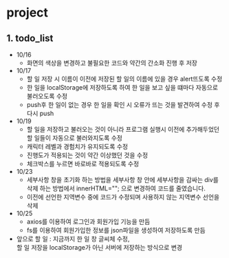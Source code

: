 # project
## **1. todo_list**
  * 10/16
    * 화면의 색상을 변경하고 불필요한 코드와 약간의 간소화 진행 후 저장
  * 10/17
    * 할 일 저장 시 이름이 이전에 저장된 할 일의 이름에 있을 경우 alert뜨도록 수정<br>
    * 한 일을 localStorage에 저장하도록 하여 한 일을 보고 싶을 떄마다 자동으로 불러오도록 수정<br>
    * push후 한 일이 없는 경우 한 일을 확인 시 오류가 뜨는 것을 발견하여 수정 후 다시 push
  * 10/19
    * 할 일을 저장하고 불러오는 것이 아니라 프로그램 실행시 이전에 추가해두었던 할 일들이 자동으로 불러와지도록 수정
    * 캐릭터 레벨과 경험치가 유지되도록 수정
    * 진행도가 적용되는 것이 약간 이상했던 것을 수정
    * 체크박스를 누르면 바로바로 적용되도록 수정
  * 10/23
    * 세부사항 창을 초기화 하는 방법을 세부사항 창 안에 세부사항을 감싸는 div를 삭제 하는 방법에서 innerHTML=""; 으로 변경하여 코드를 줄였습니다.
    * 이전에 선언한 지역변수 중에 코드가 수정되며 사용하지 않는 지역변수 선언을 삭제
  * 10/25
    * axios를 이용하여 로그인과 회원가입 기능을 만듬
    * fs를 이용하여 회원가입한 정보를 json파일을 생성하여 저장하도록 만듬
  * 앞으로 할 일 : 지금까지 한 일 창 글씨체 수정,<br> 할 일 저장을 localStorage가 아닌 서버에 저장하는 방식으로 변경

